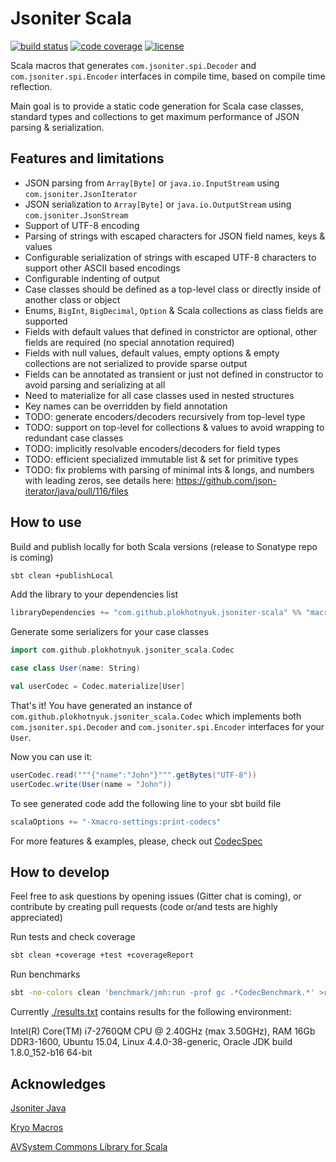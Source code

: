 # Jsoniter Scala 

[![build status](https://travis-ci.org/plokhotnyuk/jsoniter-scala.svg?branch=master)](https://travis-ci.org/plokhotnyuk/jsoniter-scala) [![code coverage](https://codecov.io/gh/plokhotnyuk/jsoniter-scala/branch/master/graph/badge.svg)](https://codecov.io/gh/plokhotnyuk/jsoniter-scala) [![license](http://img.shields.io/:license-Apache%202-green.svg)](http://www.apache.org/licenses/LICENSE-2.0.txt)

Scala macros that generates `com.jsoniter.spi.Decoder` and `com.jsoniter.spi.Encoder` interfaces in compile time,
based on compile time reflection.

Main goal is to provide a static code generation for Scala case classes, standard types and collections
to get maximum performance of JSON parsing & serialization.

## Features and limitations
- JSON parsing from `Array[Byte]` or `java.io.InputStream` using `com.jsoniter.JsonIterator`
- JSON serialization to `Array[Byte]` or `java.io.OutputStream` using `com.jsoniter.JsonStream`
- Support of UTF-8 encoding 
- Parsing of strings with escaped characters for JSON field names, keys & values 
- Configurable serialization of strings with escaped UTF-8 characters to support other ASCII based encodings
- Configurable indenting of output
- Case classes should be defined as a top-level class or directly inside of another class or object
- Enums, `BigInt`, `BigDecimal`, `Option` & Scala collections as class fields are supported
- Fields with default values that defined in constrictor are optional, other fields are required (no special annotation required)
- Fields with null values, default values, empty options & empty collections are not serialized to provide sparse output 
- Fields can be annotated as transient or just not defined in constructor to avoid parsing and serializing at all 
- Need to materialize for all case classes used in nested structures
- Key names can be overridden by field annotation
- TODO: generate encoders/decoders recursively from top-level type
- TODO: support on top-level for collections & values to avoid wrapping to redundant case classes
- TODO: implicitly resolvable encoders/decoders for field types
- TODO: efficient specialized immutable list & set for primitive types
- TODO: fix problems with parsing of minimal ints & longs, and numbers with leading zeros, see details here: https://github.com/json-iterator/java/pull/116/files 

## How to use

Build and publish locally for both Scala versions (release to Sonatype repo is coming)

```sh
sbt clean +publishLocal
```

Add the library to your dependencies list

```sbt
libraryDependencies += "com.github.plokhotnyuk.jsoniter-scala" %% "macros" % "0.1-SNAPSHOT"
```

Generate some serializers for your case classes
    
```scala
import com.github.plokhotnyuk.jsoniter_scala.Codec

case class User(name: String)

val userCodec = Codec.materialize[User]
```

That's it! You have generated an instance of `com.github.plokhotnyuk.jsoniter_scala.Codec` which implements both
`com.jsoniter.spi.Decoder` and `com.jsoniter.spi.Encoder` interfaces for your `User`.

Now you can use it:

```scala
userCodec.read("""{"name":"John"}""".getBytes("UTF-8"))
userCodec.write(User(name = "John"))
```

To see generated code add the following line to your sbt build file

```sbt
scalaOptions += "-Xmacro-settings:print-codecs"
```

For more features & examples, please, check out
[CodecSpec](https://github.com/plokhotnyuk/jsoniter-scala/blob/master/macros/src/test/scala/com/github/plokhotnyuk/jsoniter_scala/CodecSpec.scala)


## How to develop

Feel free to ask questions by opening issues (Gitter chat is coming), or contribute by creating pull requests (code or/and tests are highly appreciated)

Run tests and check coverage

```sh
sbt clean +coverage +test +coverageReport
```

Run benchmarks

```sh
sbt -no-colors clean 'benchmark/jmh:run -prof gc .*CodecBenchmark.*' >results.txt
```

Currently [./results.txt](https://github.com/plokhotnyuk/jsoniter-scala/blob/master/results.txt) contains results for the following environment:

Intel(R) Core(TM) i7-2760QM CPU @ 2.40GHz (max 3.50GHz), RAM 16Gb DDR3-1600, Ubuntu 15.04, Linux 4.4.0-38-generic, Oracle JDK build 1.8.0_152-b16 64-bit


## Acknowledges

[Jsoniter Java](https://github.com/json-iterator/java)

[Kryo Macros](https://github.com/evolution-gaming/kryo-macros)

[AVSystem Commons Library for Scala](https://github.com/AVSystem/scala-commons)